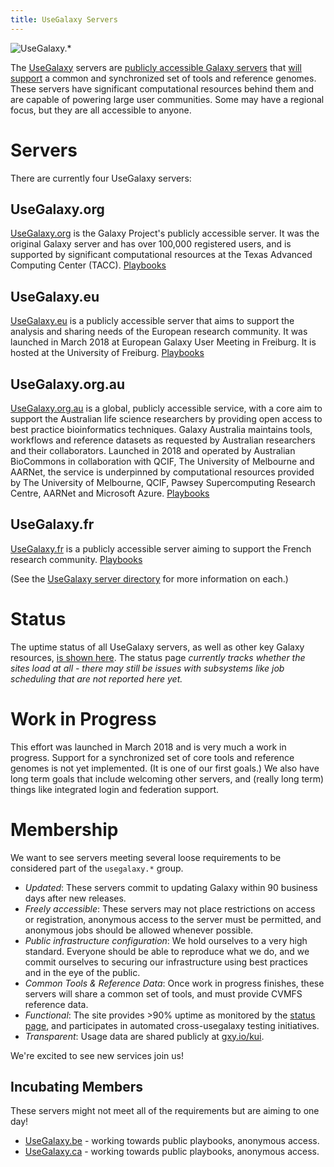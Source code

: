 ```yaml
---
title: UseGalaxy Servers
---
```


<img class="float-right img-responsive" style="max-width: 300px;" src="/images/galaxy-logos/usegalaxy-dot-star-white.svg" alt="UseGalaxy.*" />

The [UseGalaxy](/use/) servers are [publicly accessible Galaxy servers](/use/) that [will support](#work-in-progress)
 a common and synchronized set of tools and reference genomes.
These servers have significant computational resources behind them and are capable of powering large user communities. Some may have a regional focus, but they are all accessible to anyone.

# Servers

There are currently four UseGalaxy servers:

## UseGalaxy.org

[UseGalaxy.org](https://usegalaxy.org) is the Galaxy Project's publicly accessible server.  It was the original Galaxy server and has over 100,000 registered users, and is supported by significant computational resources at the Texas Advanced Computing Center (TACC). [Playbooks](https://github.com/galaxyproject/usegalaxy-playbook/)

## UseGalaxy.eu

[UseGalaxy.eu](https://usegalaxy.eu/) is a publicly accessible server that aims to support the analysis and sharing needs of the European research community.  It was launched in March 2018 at European Galaxy User Meeting in Freiburg.  It is hosted at the University of Freiburg. [Playbooks](https://github.com/usegalaxy-eu/infrastructure-playbook)

## UseGalaxy.org.au

[UseGalaxy.org.au](https://usegalaxy.org.au) is a global, publicly accessible service, with a core aim to support the Australian life science researchers by providing open access to best practice bioinformatics techniques. Galaxy Australia maintains tools, workflows and reference datasets as requested by Australian researchers and their collaborators. Launched in 2018 and operated by Australian BioCommons in collaboration with QCIF, The University of Melbourne and AARNet, the service is underpinned by computational resources provided by The University of Melbourne, QCIF, Pawsey Supercomputing Research Centre, AARNet and Microsoft Azure. [Playbooks](https://github.com/usegalaxy-au/infrastructure)

## UseGalaxy.fr

[UseGalaxy.fr](https://usegalaxy.fr) is a publicly accessible server aiming to support the French research community. [Playbooks](https://gitlab.com/ifb-elixirfr/usegalaxy-fr/infrastructure)

(See the [UseGalaxy server directory](/use/) for more information on each.)

# Status

The uptime status of all UseGalaxy servers, as well as other key Galaxy resources, [is shown here](https://status.galaxyproject.org/). The status page *currently tracks whether the sites load at all - there may still be issues with subsystems like job scheduling that are not reported here yet.*

# Work in Progress

This effort was launched in March 2018 and is very much a work in progress.  Support for a synchronized set of core tools and reference genomes is not yet implemented.  (It is one of our first goals.)  We also have long term goals that include welcoming other servers, and (really long term) things like integrated login and federation support.

# Membership

We want to see servers meeting several loose requirements to be considered part of the `usegalaxy.*` group.

- *Updated*: These servers commit to updating Galaxy within 90 business days after new releases.
- *Freely accessible*: These servers may not place restrictions on access or registration, anonymous access to the server must be permitted, and anonymous jobs should be allowed whenever possible.
- *Public infrastructure configuration*: We hold ourselves to a very high standard. Everyone should be able to reproduce what we do, and we commit ourselves to securing our infrastructure using best practices and in the eye of the public.
- *Common Tools & Reference Data*: Once work in progress finishes, these servers will share a common set of tools, and must provide CVMFS reference data.
- *Functional*: The site provides >90% uptime as monitored by the [status page](https://status.galaxyproject.org/), and participates in automated cross-usegalaxy testing initiatives.
- *Transparent*: Usage data are shared publicly at [gxy.io/kui](https://gxy.io/kui).

We're excited to see new services join us!

## Incubating Members

These servers might not meet all of the requirements but are aiming to one day!

- [UseGalaxy.be](https://usegalaxy.be) - working towards public playbooks, anonymous access.
- [UseGalaxy.ca](https://usegalaxy.ca) - working towards public playbooks, anonymous access.
